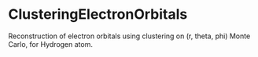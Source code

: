 # ClusteringElectronOrbitals
Reconstruction of electron orbitals using clustering on (r, theta, phi) Monte Carlo, for Hydrogen atom.
